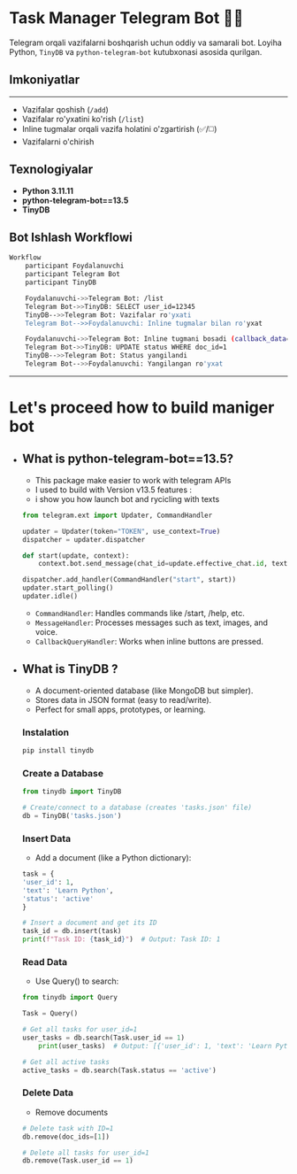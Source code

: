 # Task Manager Telegram Bot 🤖✅
Telegram orqali vazifalarni boshqarish uchun oddiy va samarali bot. Loyiha Python, `TinyDB` va `python-telegram-bot` kutubxonasi asosida qurilgan.

## Imkoniyatlar 
---
- Vazifalar qoshish (`/add`)
- Vazifalar ro'yxatini ko'rish (`/list`)
- Inline tugmalar orqali vazifa holatini o'zgartirish (✅/◻️)
- Vazifalarni o'chirish

## Texnologiyalar
- **Python 3.11.11**
- **python-telegram-bot==13.5**
- **TinyDB**




## Bot Ishlash Workflowi
```bash
Workflow
    participant Foydalanuvchi
    participant Telegram Bot
    participant TinyDB

    Foydalanuvchi->>Telegram Bot: /list
    Telegram Bot->>TinyDB: SELECT user_id=12345
    TinyDB-->>Telegram Bot: Vazifalar ro'yxati
    Telegram Bot-->>Foydalanuvchi: Inline tugmalar bilan ro'yxat

    Foydalanuvchi->>Telegram Bot: Inline tugmani bosadi (callback_data="toggle_1")
    Telegram Bot->>TinyDB: UPDATE status WHERE doc_id=1
    TinyDB-->>Telegram Bot: Status yangilandi
    Telegram Bot-->>Foydalanuvchi: Yangilangan ro'yxat
```
----
# Let's proceed how to build maniger bot

- ##  What is python-telegram-bot==13.5?
    - This package make easier to work with telegram APIs
    - I used to build with Version v13.5 features :
    - i show you how launch bot and rycicling with texts 
    ```python
    from telegram.ext import Updater, CommandHandler

    updater = Updater(token="TOKEN", use_context=True)
    dispatcher = updater.dispatcher

    def start(update, context):
        context.bot.send_message(chat_id=update.effective_chat.id, text="Salom!")

    dispatcher.add_handler(CommandHandler("start", start))
    updater.start_polling()
    updater.idle()
    ```
    - ``CommandHandler``: Handles commands like /start, /help, etc.
    - ```MessageHandler```: Processes messages such as text, images, and voice.
    - ```CallbackQueryHandler```: Works when inline buttons are pressed.
- ## What is TinyDB ?
    - A document-oriented database (like MongoDB but simpler).
    - Stores data in JSON format (easy to read/write).
    - Perfect for small apps, prototypes, or learning.
    ### Instalation
    ```bash 
    pip install tinydb
    ```
    ### Create a Database
    ```python
    from tinydb import TinyDB

    # Create/connect to a database (creates 'tasks.json' file)
    db = TinyDB('tasks.json')
    ```

    ### Insert Data
    - Add a document (like a Python dictionary):
    ```python
    task = {
    'user_id': 1,
    'text': 'Learn Python',
    'status': 'active'
    }

    # Insert a document and get its ID
    task_id = db.insert(task)
    print(f"Task ID: {task_id}")  # Output: Task ID: 1
    ```
    ### Read Data
    - Use Query() to search:

    ```python
    from tinydb import Query

    Task = Query()

    # Get all tasks for user_id=1
    user_tasks = db.search(Task.user_id == 1)
        print(user_tasks)  # Output: [{'user_id': 1, 'text': 'Learn Python', ...}]

    # Get all active tasks
    active_tasks = db.search(Task.status == 'active')
    ```
    ### Delete Data
    - Remove documents
    ```python 
    # Delete task with ID=1
    db.remove(doc_ids=[1])

    # Delete all tasks for user_id=1
    db.remove(Task.user_id == 1)
    ```

    